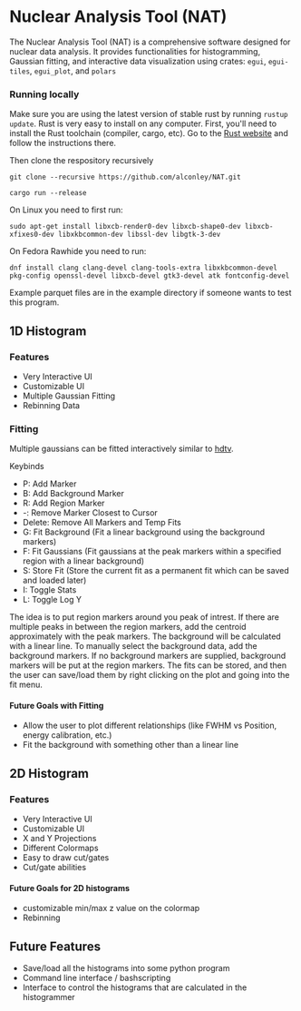 # Nuclear Analysis Tool (NAT)

The Nuclear Analysis Tool (NAT) is a comprehensive software designed for nuclear data analysis. It provides functionalities for histogramming, Gaussian fitting, and interactive data visualization using crates: `egui`, `egui-tiles`, `egui_plot`, and `polars`

### Running locally

Make sure you are using the latest version of stable rust by running `rustup update`. Rust is very easy to install on any computer. First, you'll need to install the Rust toolchain (compiler, cargo, etc). Go to the [Rust website](https://www.rust-lang.org/tools/install) and follow the instructions there.

Then clone the respository recursively

`git clone --recursive https://github.com/alconley/NAT.git`

`cargo run --release`

On Linux you need to first run:

`sudo apt-get install libxcb-render0-dev libxcb-shape0-dev libxcb-xfixes0-dev libxkbcommon-dev libssl-dev libgtk-3-dev`

On Fedora Rawhide you need to run:

`dnf install clang clang-devel clang-tools-extra libxkbcommon-devel pkg-config openssl-devel libxcb-devel gtk3-devel atk fontconfig-devel`

Example parquet files are in the example directory if someone wants to test this program.

## 1D Histogram

### Features

- Very Interactive UI
- Customizable UI
- Multiple Gaussian Fitting
- Rebinning Data

### Fitting

Multiple gaussians can be fitted interactively similar to [hdtv](https://github.com/janmayer/hdtv).

Keybinds

- P: Add Marker
- B: Add Background Marker
- R: Add Region Marker
- -: Remove Marker Closest to Cursor
- Delete: Remove All Markers and Temp Fits
- G: Fit Background (Fit a linear background using the background markers)
- F: Fit Gaussians (Fit gaussians at the peak markers within a specified region with a linear background)
- S: Store Fit (Store the current fit as a permanent fit which can be saved and loaded later)
- I: Toggle Stats
- L: Toggle Log Y

The idea is to put region markers around you peak of intrest. If there are multiple peaks in between the region markers, add the centroid approximately with the peak markers. The background will be calculated with a linear line. To manually select the background data, add the background markers. If no background markers are supplied, background markers will be put at the region markers. The fits can be stored, and then the user can save/load them by right clicking on the plot and going into the fit menu.

#### Future Goals with Fitting

- Allow the user to plot different relationships (like FWHM vs Position, energy calibration, etc.)
- Fit the background with something other than a linear line

## 2D Histogram

### Features

- Very Interactive UI
- Customizable UI
- X and Y Projections
- Different Colormaps
- Easy to draw cut/gates
- Cut/gate abilities

#### Future Goals for 2D histograms

- customizable min/max z value on the colormap
- Rebinning

## Future Features

- Save/load all the histograms into some python program
- Command line interface / bashscripting
- Interface to control the histograms that are calculated in the histogrammer